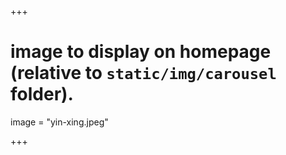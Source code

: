 +++

# image to display on homepage (relative to `static/img/carousel` folder).
image = "yin-xing.jpeg"

+++

